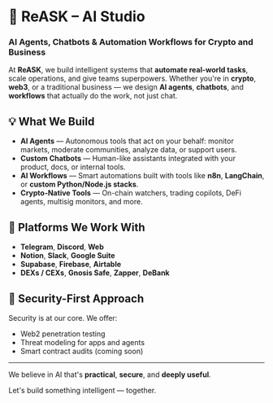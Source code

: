 # 🤖 ReASK – AI Studio

### AI Agents, Chatbots & Automation Workflows for Crypto and Business

At **ReASK**, we build intelligent systems that **automate real-world tasks**, scale operations, and give teams superpowers. Whether you're in **crypto**, **web3**, or a traditional business — we design **AI agents**, **chatbots**, and **workflows** that actually do the work, not just chat.

## 💡 What We Build

- **AI Agents** — Autonomous tools that act on your behalf: monitor markets, moderate communities, analyze data, or support users.
- **Custom Chatbots** — Human-like assistants integrated with your product, docs, or internal tools.
- **AI Workflows** — Smart automations built with tools like **n8n**, **LangChain**, or **custom Python/Node.js stacks**.
- **Crypto-Native Tools** — On-chain watchers, trading copilots, DeFi agents, multisig monitors, and more.

## 🧩 Platforms We Work With

- **Telegram**, **Discord**, **Web**
- **Notion**, **Slack**, **Google Suite**
- **Supabase**, **Firebase**, **Airtable**
- **DEXs / CEXs**, **Gnosis Safe**, **Zapper**, **DeBank**

## 🔐 Security-First Approach

Security is at our core. We offer:
- Web2 penetration testing
- Threat modeling for apps and agents
- Smart contract audits (coming soon)

---

We believe in AI that's **practical**, **secure**, and **deeply useful**.

Let's build something intelligent — together.
